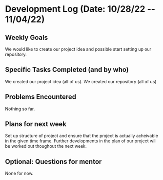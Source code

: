# Development Log (Date: 10/28/22 -- 11/04/22)

## Weekly Goals

We would like to create our project idea and possible start setting up our repository.

## Specific Tasks Completed (and by who)

We created our project idea (all of us).
We created our repository (all of us)

## Problems Encountered 

Nothing so far.

## Plans for next week

Set up structure of project and ensure that the project is actually acheivable in the given time frame.
Further developments in the plan of our project will be worked out thoughout the next week.

## Optional: Questions for mentor

None for now.
